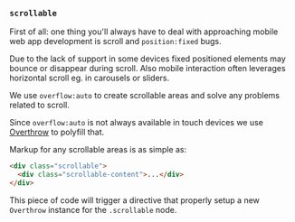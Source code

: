 ### `scrollable`

First of all: one thing you'll always have to deal with approaching mobile web app development is scroll and `position:fixed` bugs.

Due to the lack of support in some devices fixed positioned elements may bounce or disappear during scroll. Also mobile interaction often leverages horizontal scroll eg. in carousels or sliders.

We use `overflow:auto` to create scrollable areas and solve any problems related to scroll.

Since `overflow:auto` is not always available in touch devices we use [Overthrow](http://filamentgroup.github.io/Overthrow/) to polyfill that.

Markup for any scrollable areas is as simple as:

``` html
<div class="scrollable">
  <div class="scrollable-content">...</div>
</div>
```

This piece of code will trigger a directive that properly setup a new `Overthrow` instance for the `.scrollable` node.
